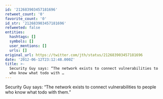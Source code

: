 ```yaml
---
id: '212683903457181696'
retweet_count: '0'
favorite_count: '0'
id_str: '212683903457181696'
retweeted: false
entities:
  hashtags: []
  symbols: []
  user_mentions: []
  urls: []
original_url: https://twitter.com/jth/status/212683903457181696
date: '2012-06-12T23:12:48.000Z'
title: >-
  Security Guy says: “The network exists to connect vulnerabilities to people
  who know what todo with …
---
```


Security Guy says: “The network exists to connect vulnerabilities to people who know what todo with them.”